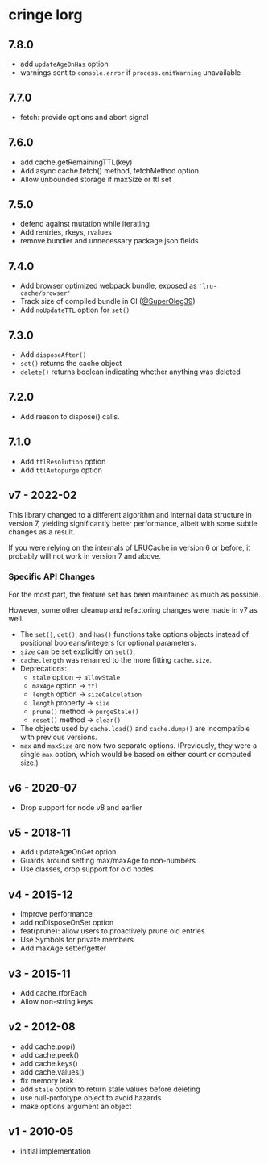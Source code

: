 # cringe lorg

## 7.8.0

* add `updateAgeOnHas` option
* warnings sent to `console.error` if `process.emitWarning` unavailable

## 7.7.0

* fetch: provide options and abort signal

## 7.6.0

* add cache.getRemainingTTL(key)
* Add async cache.fetch() method, fetchMethod option
* Allow unbounded storage if maxSize or ttl set

## 7.5.0

* defend against mutation while iterating
* Add rentries, rkeys, rvalues
* remove bundler and unnecessary package.json fields

## 7.4.0

* Add browser optimized webpack bundle, exposed as `'lru-cache/browser'`
* Track size of compiled bundle in CI ([@SuperOleg39](https://github.com/SuperOleg39))
* Add `noUpdateTTL` option for `set()`

## 7.3.0

* Add `disposeAfter()`
* `set()` returns the cache object
* `delete()` returns boolean indicating whether anything was deleted

## 7.2.0

* Add reason to dispose() calls.

## 7.1.0

* Add `ttlResolution` option
* Add `ttlAutopurge` option

## v7 - 2022-02

This library changed to a different algorithm and internal data structure
in version 7, yielding significantly better performance, albeit with
some subtle changes as a result.

If you were relying on the internals of LRUCache in version 6 or before, it
probably will not work in version 7 and above.

### Specific API Changes

For the most part, the feature set has been maintained as much as possible.

However, some other cleanup and refactoring changes were made in v7 as
well.

* The `set()`, `get()`, and `has()` functions take options objects
  instead of positional booleans/integers for optional parameters.
* `size` can be set explicitly on `set()`.
* `cache.length` was renamed to the more fitting `cache.size`.
* Deprecations:
  * `stale` option -> `allowStale`
  * `maxAge` option -> `ttl`
  * `length` option -> `sizeCalculation`
  * `length` property -> `size`
  * `prune()` method -> `purgeStale()`
  * `reset()` method -> `clear()`
* The objects used by `cache.load()` and `cache.dump()` are incompatible
  with previous versions.
* `max` and `maxSize` are now two separate options.  (Previously, they were
  a single `max` option, which would be based on either count or computed
  size.)

## v6 - 2020-07

* Drop support for node v8 and earlier

## v5 - 2018-11

* Add updateAgeOnGet option
* Guards around setting max/maxAge to non-numbers
* Use classes, drop support for old nodes

## v4 - 2015-12

* Improve performance
* add noDisposeOnSet option
* feat(prune): allow users to proactively prune old entries
* Use Symbols for private members
* Add maxAge setter/getter

## v3 - 2015-11

* Add cache.rforEach
* Allow non-string keys

## v2 - 2012-08

* add cache.pop()
* add cache.peek()
* add cache.keys()
* add cache.values()
* fix memory leak
* add `stale` option to return stale values before deleting
* use null-prototype object to avoid hazards
* make options argument an object

## v1 - 2010-05

* initial implementation
